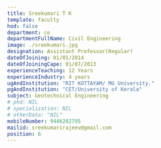 ```yaml
---
title: Sreekumari T K
template: faculty
hod: false
department: ce
departmentFullName: Civil Engineering
image: ./sreekumari.jpg
designation: Assistant Professor(Regular)
dateOfJoining: 01/01/2014
dateOfJoiningCape: 01/07/2013
experienceTeaching: 12 Years
experienceIndustry: 4 years
ugAndInstitution: "RIT KOTTAYAM/ MG University."
pgAndInstitution: "CET/University of Kerala"
subject: Geotechnical Engineering
# phd: NIL
# specialization: NIL
# otherData: "NIL"
mobileNumber: 9446202795
mailid: sreekumarirajeev@gmail.com
position: 6
---
```

